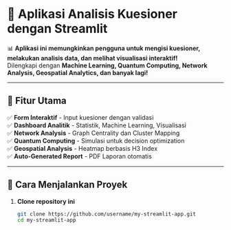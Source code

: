 # 🚀 Aplikasi Analisis Kuesioner dengan Streamlit

📊 **Aplikasi ini memungkinkan pengguna untuk mengisi kuesioner, melakukan analisis data, dan melihat visualisasi interaktif!**  
Dilengkapi dengan **Machine Learning, Quantum Computing, Network Analysis, Geospatial Analytics, dan banyak lagi!**

---

## 📌 Fitur Utama
✅ **Form Interaktif** - Input kuesioner dengan validasi  
✅ **Dashboard Analitik** - Statistik, Machine Learning, Visualisasi  
✅ **Network Analysis** - Graph Centrality dan Cluster Mapping  
✅ **Quantum Computing** - Simulasi untuk decision optimization  
✅ **Geospatial Analysis** - Heatmap berbasis H3 Index  
✅ **Auto-Generated Report** - PDF Laporan otomatis  

---

## 🚀 Cara Menjalankan Proyek
1. **Clone repository ini**
   ```bash
   git clone https://github.com/username/my-streamlit-app.git
   cd my-streamlit-app
